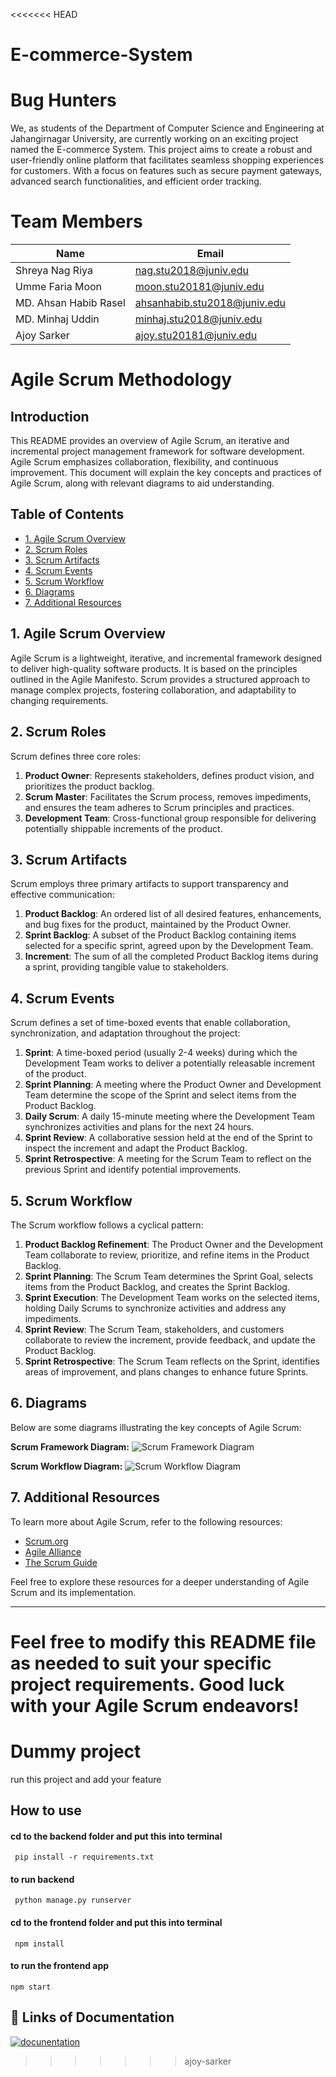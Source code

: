 <<<<<<< HEAD
# E-commerce-System
# Bug Hunters
We, as students of the Department of Computer Science and Engineering at Jahangirnagar University, are currently working on an exciting project named the E-commerce System. This project aims to create a robust and user-friendly online platform that facilitates seamless shopping experiences for customers. With a focus on features such as secure payment gateways, advanced search functionalities, and efficient order tracking.
# Team Members

| Name                       | Email                                |
| -------------------------- | ------------------------------------ |
| Shreya Nag Riya            | nag.stu2018@juniv.edu                |
| Umme Faria Moon            | moon.stu20181@juniv.edu              |
| MD. Ahsan Habib Rasel      | ahsanhabib.stu2018@juniv.edu         |
| MD. Minhaj Uddin           | minhaj.stu2018@juniv.edu              |
| Ajoy Sarker                | ajoy.stu20181@juniv.edu              |


# Agile Scrum Methodology

## Introduction
This README provides an overview of Agile Scrum, an iterative and incremental project management framework for software development. Agile Scrum emphasizes collaboration, flexibility, and continuous improvement. This document will explain the key concepts and practices of Agile Scrum, along with relevant diagrams to aid understanding.

## Table of Contents
- [1. Agile Scrum Overview](#1-agile-scrum-overview)
- [2. Scrum Roles](#2-scrum-roles)
- [3. Scrum Artifacts](#3-scrum-artifacts)
- [4. Scrum Events](#4-scrum-events)
- [5. Scrum Workflow](#5-scrum-workflow)
- [6. Diagrams](#6-diagrams)
- [7. Additional Resources](#7-additional-resources)

## 1. Agile Scrum Overview
Agile Scrum is a lightweight, iterative, and incremental framework designed to deliver high-quality software products. It is based on the principles outlined in the Agile Manifesto. Scrum provides a structured approach to manage complex projects, fostering collaboration, and adaptability to changing requirements.

## 2. Scrum Roles
Scrum defines three core roles:
1. **Product Owner**: Represents stakeholders, defines product vision, and prioritizes the product backlog.
2. **Scrum Master**: Facilitates the Scrum process, removes impediments, and ensures the team adheres to Scrum principles and practices.
3. **Development Team**: Cross-functional group responsible for delivering potentially shippable increments of the product.

## 3. Scrum Artifacts
Scrum employs three primary artifacts to support transparency and effective communication:
1. **Product Backlog**: An ordered list of all desired features, enhancements, and bug fixes for the product, maintained by the Product Owner.
2. **Sprint Backlog**: A subset of the Product Backlog containing items selected for a specific sprint, agreed upon by the Development Team.
3. **Increment**: The sum of all the completed Product Backlog items during a sprint, providing tangible value to stakeholders.

## 4. Scrum Events
Scrum defines a set of time-boxed events that enable collaboration, synchronization, and adaptation throughout the project:
1. **Sprint**: A time-boxed period (usually 2-4 weeks) during which the Development Team works to deliver a potentially releasable increment of the product.
2. **Sprint Planning**: A meeting where the Product Owner and Development Team determine the scope of the Sprint and select items from the Product Backlog.
3. **Daily Scrum**: A daily 15-minute meeting where the Development Team synchronizes activities and plans for the next 24 hours.
4. **Sprint Review**: A collaborative session held at the end of the Sprint to inspect the increment and adapt the Product Backlog.
5. **Sprint Retrospective**: A meeting for the Scrum Team to reflect on the previous Sprint and identify potential improvements.

## 5. Scrum Workflow
The Scrum workflow follows a cyclical pattern:
1. **Product Backlog Refinement**: The Product Owner and the Development Team collaborate to review, prioritize, and refine items in the Product Backlog.
2. **Sprint Planning**: The Scrum Team determines the Sprint Goal, selects items from the Product Backlog, and creates the Sprint Backlog.
3. **Sprint Execution**: The Development Team works on the selected items, holding Daily Scrums to synchronize activities and address any impediments.
4. **Sprint Review**: The Scrum Team, stakeholders, and customers collaborate to review the increment, provide feedback, and update the Product Backlog.
5. **Sprint Retrospective**: The Scrum Team reflects on the Sprint, identifies areas of improvement, and plans changes to enhance future Sprints.

## 6. Diagrams
Below are some diagrams illustrating the key concepts of Agile Scrum:

**Scrum Framework Diagram:**
![Scrum Framework Diagram](https://github.com/moon362/E-commerce-System/blob/main/ReadMe%20Images/workflow.gif)

**Scrum Workflow Diagram:**
![Scrum Workflow Diagram](https://github.com/moon362/E-commerce-System/blob/main/ReadMe%20Images/workflow.png)

## 7. Additional Resources
To learn more about Agile Scrum, refer to the following resources:

- [Scrum.org](https://www.scrum.org/)
- [Agile Alliance](https://www.agilealliance.org/)
- [The Scrum Guide](https://www.scrumguides.org/)

Feel free to explore these resources for a deeper understanding of Agile Scrum and its implementation.

---
Feel free to modify this README file as needed to suit your specific project requirements. Good luck with your Agile Scrum endeavors!
=======

# Dummy project

run this project and add your feature 

## How to use


#### cd to the backend folder and  put this into terminal
```npm
 pip install -r requirements.txt

```
#### to run backend 
```npm
 python manage.py runserver

```
#### cd to the frontend folder and  put this into terminal
```npm
 npm install

```
#### to run the frontend app
```npm
npm start

```


## 🔗 Links of Documentation
[![docunentation](https://encrypted-tbn0.gstatic.com/images?q=tbn:ANd9GcQsWg3SzjybTDtoPXox6csFRQkpt9TUa5ZnaQ&usqp=CAU)](https://ecommerce-frontend-docs.netlify.app/)

>>>>>>> ajoy-sarker
